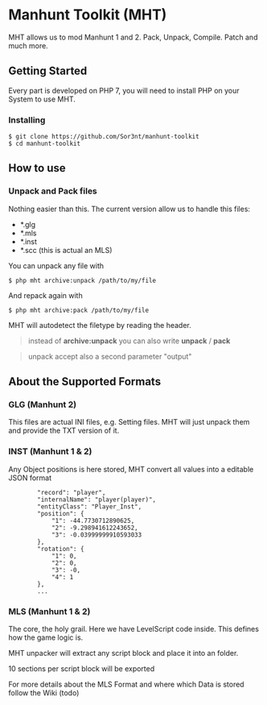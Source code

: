 # Manhunt Toolkit (MHT)

MHT allows us to mod Manhunt 1 and 2. Pack, Unpack, Compile. Patch and much more. 

## Getting Started

Every part is developed on PHP 7, you will need to install PHP on your System to use MHT.

### Installing


```
$ git clone https://github.com/Sor3nt/manhunt-toolkit
$ cd manhunt-toolkit
```


## How to use

### Unpack and Pack files

Nothing easier than this. The current version allow us to handle this files:

* *.glg
* *.mls
* *.inst
* *.scc (this is actual an MLS)


You can unpack any file with
```
$ php mht archive:unpack /path/to/my/file
```

And repack again with
```
$ php mht archive:pack /path/to/my/file
```

MHT will autodetect the filetype by reading the header.

> instead of **archive:unpack** you can also write **unpack** / **pack**

> unpack accept also a second parameter "output"

## About the Supported Formats

### GLG (Manhunt 2)
This files are actual INI files, e.g. Setting files. MHT will just unpack them and provide the TXT version of it.

### INST (Manhunt 1 & 2)
Any Object positions is here stored, MHT convert all values into a editable JSON format

```
        "record": "player",
        "internalName": "player(player)",
        "entityClass": "Player_Inst",
        "position": {
            "1": -44.7730712890625,
            "2": -9.298941612243652,
            "3": -0.03999999910593033
        },
        "rotation": {
            "1": 0,
            "2": 0,
            "3": -0,
            "4": 1
        },
        ...
```

### MLS (Manhunt 1 & 2)
The core, the holy grail. Here we have LevelScript code inside. This defines how the game logic is.

MHT unpacker will extract any script block and place it into an folder.

10 sections per script block will be exported

For more details about the MLS Format and where which Data is stored follow the Wiki (todo)


 